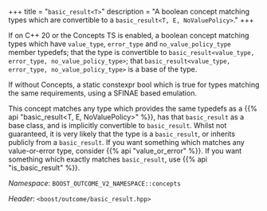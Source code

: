 +++
title = "`basic_result<T>`"
description = "A boolean concept matching types which are convertible to a `basic_result<T, E, NoValuePolicy>`."
+++

If on C++ 20 or the Concepts TS is enabled, a boolean concept matching types which have `value_type`, `error_type` and `no_value_policy_type` member typedefs; that the type is convertible to `basic_result<value_type, error_type, no_value_policy_type>`; that `basic_result<value_type, error_type, no_value_policy_type>` is a base of the type.

If without Concepts, a static constexpr bool which is true for types matching the same requirements, using a SFINAE based emulation.

This concept matches any type which provides the same typedefs as a {{% api "basic_result<T, E, NoValuePolicy>" %}}, has that `basic_result` as a base class, and is implicitly convertible to `basic_result`. Whilst not guaranteed, it is very likely that the type is a `basic_result`, or inherits publicly from a `basic_result`. If you want something which matches any value-or-error type, consider {{% api "value_or_error<T>" %}}. If you want something which exactly matches `basic_result`, use {{% api "is_basic_result<T>" %}}.

*Namespace*: `BOOST_OUTCOME_V2_NAMESPACE::concepts`

*Header*: `<boost/outcome/basic_result.hpp>`

